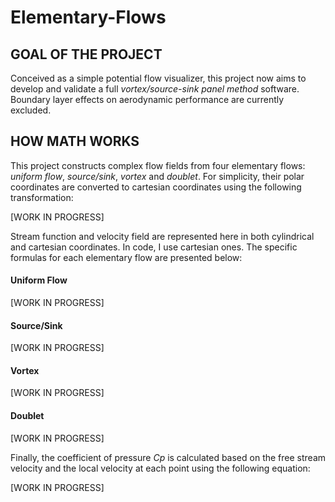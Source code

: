 # Elementary-Flows

## GOAL OF THE PROJECT 

Conceived as a simple potential flow visualizer, this project now aims to develop and validate a full _vortex/source-sink panel method_ software. Boundary layer effects on aerodynamic performance are currently excluded.

## HOW MATH WORKS

This project constructs complex flow fields from four elementary flows: _uniform flow_, _source/sink_, _vortex_ and _doublet_. For simplicity, their polar coordinates are converted to cartesian coordinates using the following transformation:

[WORK IN PROGRESS]

Stream function and velocity field are represented here in both cylindrical and cartesian coordinates. In code, I use cartesian ones. The specific formulas for each elementary flow are presented below:

#### Uniform Flow

[WORK IN PROGRESS]

#### Source/Sink

[WORK IN PROGRESS]

#### Vortex

[WORK IN PROGRESS]

#### Doublet

[WORK IN PROGRESS]

Finally, the coefficient of pressure _Cp_ is calculated based on the free stream velocity and the local velocity at each point using the following equation:

[WORK IN PROGRESS]
